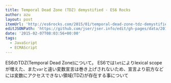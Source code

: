 ```yaml
---
title: Temporal Dead Zone (TDZ) demystified - ES6 Rocks
author: azu
layout: post
itemUrl: 'http://es6rocks.com/2015/01/temporal-dead-zone-tdz-demystified/'
editJSONPath: 'https://github.com/jser/jser.info/edit/gh-pages/data/2015/02/index.json'
date: '2015-02-07T08:03:56+00:00'
tags:
  - JavaScript
  - ECMAScript
---
```

ES6のTDZ(Temporal Dead Zone)について。
ES6では`let`によりlexical scopeが増えた、また`var`と違い変数宣言は巻き上げされないため、宣言より前方などには変数にアクセスできない領域(TDZ)が存在する事について

